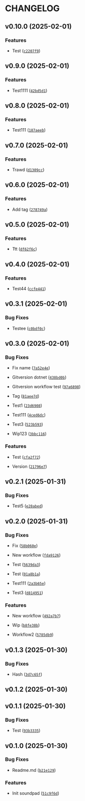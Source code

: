 # CHANGELOG


## v0.10.0 (2025-02-01)

### Features

- Test
  ([`c2207f9`](https://github.com/yggdrion/soundpadrc/commit/c2207f941205e0356505f6c3ead6a224da7e3409))


## v0.9.0 (2025-02-01)

### Features

- Test1111
  ([`42bd5d1`](https://github.com/yggdrion/soundpadrc/commit/42bd5d1a1431f92aa0acbfcd1d7b2da5fbebbd27))


## v0.8.0 (2025-02-01)

### Features

- Test111
  ([`187aeeb`](https://github.com/yggdrion/soundpadrc/commit/187aeeb54b67ff035ec030257c74dc23c71d3f2f))


## v0.7.0 (2025-02-01)

### Features

- Trawd
  ([`d1309cc`](https://github.com/yggdrion/soundpadrc/commit/d1309ccd5c9141b5cc0ef4e6d64b19fc07648d8b))


## v0.6.0 (2025-02-01)

### Features

- Add tag
  ([`278749a`](https://github.com/yggdrion/soundpadrc/commit/278749ac582ca1bebd98bde63c9a83f11670fc01))


## v0.5.0 (2025-02-01)

### Features

- Ttt
  ([`df62f6c`](https://github.com/yggdrion/soundpadrc/commit/df62f6cba200cd953f572130acc947f8646a8022))


## v0.4.0 (2025-02-01)

### Features

- Test44
  ([`ccfe441`](https://github.com/yggdrion/soundpadrc/commit/ccfe441bc665faf22accf28a581392a318c4aa3c))


## v0.3.1 (2025-02-01)

### Bug Fixes

- Testee
  ([`c0bdf0c`](https://github.com/yggdrion/soundpadrc/commit/c0bdf0c652843f7b3e2a727d1de756146496b28d))


## v0.3.0 (2025-02-01)

### Bug Fixes

- Fix name
  ([`7a52e4e`](https://github.com/yggdrion/soundpadrc/commit/7a52e4e72d0886ef1ec7ecdf38f0d791d694bfcb))

- Gitversion dotnet
  ([`438bd0b`](https://github.com/yggdrion/soundpadrc/commit/438bd0bf67fd87072994b5dc3c1c90fd64c0059d))

- Gitversion workflow test
  ([`97a6898`](https://github.com/yggdrion/soundpadrc/commit/97a68981286ee7d2c5567bea5fc8420ccdb8ace5))

- Tag
  ([`81aee7d`](https://github.com/yggdrion/soundpadrc/commit/81aee7d85dc0fcab74c8ecfd5b41c28395c02126))

- Test1
  ([`23d6908`](https://github.com/yggdrion/soundpadrc/commit/23d6908df400cd4d6bcc806139b37208b67651ab))

- Test111
  ([`4ced6dc`](https://github.com/yggdrion/soundpadrc/commit/4ced6dc4ad11fd035ee0ef02c68366c1f2930cfd))

- Test3
  ([`523b593`](https://github.com/yggdrion/soundpadrc/commit/523b5930bea546b88c822b8ccf53961559282673))

- Wip123
  ([`3bbc116`](https://github.com/yggdrion/soundpadrc/commit/3bbc11618bd8de7ff7674909b4b230b070b073dd))

### Features

- Test
  ([`cfa2f72`](https://github.com/yggdrion/soundpadrc/commit/cfa2f72bf8f825240e41964a4ad6e4705a11f141))

- Version
  ([`21796e7`](https://github.com/yggdrion/soundpadrc/commit/21796e79b11b9569ea7129115e58035321c72026))


## v0.2.1 (2025-01-31)

### Bug Fixes

- Test5
  ([`e28abed`](https://github.com/yggdrion/soundpadrc/commit/e28abed25f04a1432d470cd35e50dad42ad97221))


## v0.2.0 (2025-01-31)

### Bug Fixes

- Fix
  ([`58b060e`](https://github.com/yggdrion/soundpadrc/commit/58b060e56ce2a4ec2f28c1491fe35bf2495b3cba))

- New workflow
  ([`fda9126`](https://github.com/yggdrion/soundpadrc/commit/fda91264846170e4b82c48ddd05409cb00bc1b8b))

- Test
  ([`5639da3`](https://github.com/yggdrion/soundpadrc/commit/5639da37cf135ae875713d172cb4241e89b56e65))

- Test
  ([`01a8b1a`](https://github.com/yggdrion/soundpadrc/commit/01a8b1acbecdbf7cf75448da361df932937b9492))

- Test111
  ([`2a3b65e`](https://github.com/yggdrion/soundpadrc/commit/2a3b65e6bb4c5479adc7f5ef39698652b44f1b0b))

- Test3
  ([`d814951`](https://github.com/yggdrion/soundpadrc/commit/d814951287bfa8521f923350c6effcc54387fd10))

### Features

- New workflow
  ([`492a7b7`](https://github.com/yggdrion/soundpadrc/commit/492a7b7191205e1bb7d6975f76eff0fd4c80ccef))

- Wip
  ([`b8fe38b`](https://github.com/yggdrion/soundpadrc/commit/b8fe38baa8204b0bd300c90118c26549bc60c09d))

- Workflow2
  ([`5785db9`](https://github.com/yggdrion/soundpadrc/commit/5785db99afbb1f6776d097a087d6d65a78fef55e))


## v0.1.3 (2025-01-30)

### Bug Fixes

- Hash
  ([`3d7c65f`](https://github.com/yggdrion/soundpadrc/commit/3d7c65fc8e0f30bfc9b68b61cac81bd7662eb700))


## v0.1.2 (2025-01-30)


## v0.1.1 (2025-01-30)

### Bug Fixes

- Test
  ([`93b3335`](https://github.com/yggdrion/soundpadrc/commit/93b333518eb4b656ad5062f8cce56fe2d3f22ad1))


## v0.1.0 (2025-01-30)

### Bug Fixes

- Readme.md
  ([`b21e129`](https://github.com/yggdrion/soundpadrc/commit/b21e1296b4c37b69ead1f390e444a8f21ceace96))

### Features

- Init soundpad
  ([`51c9f6d`](https://github.com/yggdrion/soundpadrc/commit/51c9f6de6a03957a4d4cc1f5075480c70ae1c54a))
